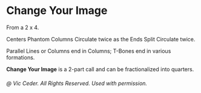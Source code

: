 
# Change Your Image

From a 2 x 4.

Centers Phantom Columns Circulate twice as the Ends Split Circulate twice.

Parallel Lines or Columns end in Columns; T-Bones end in various formations.

**Change Your Image** is a 2-part call and can be fractionalized into quarters.

###### @ Vic Ceder. All Rights Reserved.  Used with permission.
